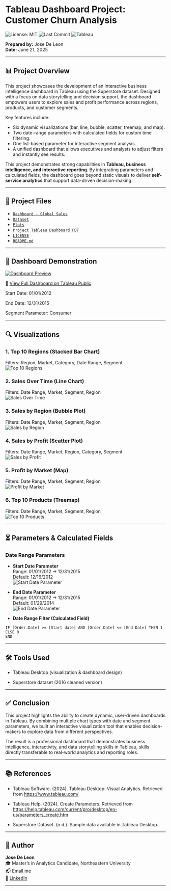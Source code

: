 # Tableau Dashboard Project: Customer Churn Analysis  
![License: MIT](https://img.shields.io/badge/License-MIT-green.svg) 
![Last Commit](https://img.shields.io/github/last-commit/josedeleon-analytics/tableau-customer-churn) 
![Tableau](https://img.shields.io/badge/Tableau-Dashboards-blue?logo=tableau&logoColor=white)

**Prepared by:** Jose De Leon  
**Date:** June 21, 2025  

---

## 📊 Project Overview  
This project showcases the development of an interactive business intelligence dashboard in Tableau using the Superstore dataset. Designed with a focus on data storytelling and decision support, the dashboard empowers users to explore sales and profit performance across regions, products, and customer segments.  

Key features include:  
- Six dynamic visualizations (bar, line, bubble, scatter, treemap, and map).  
- Two date-range parameters with calculated fields for custom time filtering.  
- One list-based parameter for interactive segment analysis.  
- A unified dashboard that allows executives and analysts to adjust filters and instantly see results.  

This project demonstrates strong capabilities in **Tableau, business intelligence, and interactive reporting**. By integrating parameters and calculated fields, the dashboard goes beyond static visuals to deliver **self-service analytics** that support data-driven decision-making.  

---

## 📂 Project Files  
- [`Dashboard - Global Sales`](Dashboard%20-%20Global%20Sales%20-%20github.twbx)
- [`Dataset`](global_superstore_2016_cleaned.csv)
- [`Plots`](plots/)
- [`Project Tableau Dashboard PDF`](Project%20Tableau%20Dashboard%20github.pdf)
- [`LICENSE`](LICENSE)
- [`README.md`](README.md) 

---

## 📸 Dashboard Demonstration

[![Dashboard Preview](plots/Dashboard.png)](https://public.tableau.com/views/Dashboard-GlobalSales-github/Dashboard?:language=en-US&:sid=&:redirect=auth&:display_count=n&:origin=viz_share_link)  

🔗 [View Full Dashboard on Tableau Public](https://public.tableau.com/views/Dashboard-GlobalSales-github/Dashboard?:language=en-US&:sid=&:redirect=auth&:display_count=n&:origin=viz_share_link)

Start Date: 01/01/2012

End Date: 12/31/2015

Segment Parameter: Consumer

---

## 🔍 Visualizations  

### 1. Top 10 Regions (Stacked Bar Chart)  
Filters: Region, Market, Category, Date Range, Segment  
![Top 10 Regions](plots/top%2010%20regions.png)  

### 2. Sales Over Time (Line Chart)  
Filters: Date Range, Market, Segment, Region  
![Sales Over Time](plots/Sales%20Over%20Time.png)  

### 3. Sales by Region (Bubble Plot)  
Filters: Date Range, Market, Segment, Region  
![Sales by Region](plots/Sales%20by%20Region.png)  

### 4. Sales by Profit (Scatter Plot)  
Filters: Date Range, Market, Region, Category, Segment  
![Sales by Profit](plots/Sales%20By%20Profit.png)  

### 5. Profit by Market (Map)  
Filters: Date Range, Market, Segment, Region  
![Profit by Market](plots/Profit%20by%20Market.png)  

### 6. Top 10 Products (Treemap)  
Filters: Date Range, Market, Segment, Region  
![Top 10 Products](plots/Top%2010%20Products.png)  
  

---

## ⏳ Parameters & Calculated Fields  

### Date Range Parameters  
- **Start Date Parameter**  
  Range: 01/01/2012 → 12/31/2015  
  Default: 12/16/2012  
  ![Start Date Parameter](plots/Start%20date.png)  

- **End Date Parameter**  
  Range: 01/01/2012 → 12/31/2015  
  Default: 01/29/2014  
  ![End Date Parameter](plots/End%20Date.png)  

- **Date Range Filter (Calculated Field)**  
```tableau
IF [Order.Date] >= [Start date] AND [Order.Date] <= [End Date] THEN 1
ELSE 0
END
```

---

## 🛠 Tools Used

- Tableau Desktop (visualization & dashboard design)

- Superstore dataset (2016 cleaned version)

---


## ✅ Conclusion

This project highlights the ability to create dynamic, user-driven dashboards in Tableau. By combining multiple chart types with date and segment parameters, we built an interactive visualization tool that enables decision-makers to explore data from different perspectives.

The result is a professional dashboard that demonstrates business intelligence, interactivity, and data storytelling skills in Tableau, skills directly transferable to real-world analytics and reporting roles.

---

## 📚 References

- Tableau Software. (2024). Tableau Desktop: Visual Analytics. Retrieved from https://www.tableau.com/

- Tableau Help. (2024). Create Parameters. Retrieved from https://help.tableau.com/current/pro/desktop/en-us/parameters_create.htm

- Superstore Dataset. (n.d.). Sample data available in Tableau Desktop.

---

## 👤 Author  

**Jose De Leon**  
🎓 Master’s in Analytics Candidate, Northeastern University  
📬 [Email me](mailto:j.angel2294@gmail.com)  
🔗 [LinkedIn](https://www.linkedin.com/in/jose-de-leon-analytics/)

---
